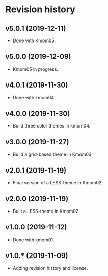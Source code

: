 Revision history
======================

v5.0.1 (2019-12-11)
----------------------

* Done with Kmom05.


v5.0.0 (2019-12-09)
----------------------

* Kmom05 in progress.


v4.0.1 (2019-11-30)
----------------------

* Done with kmom04.


v4.0.0 (2019-11-30)
----------------------

* Build three color themes in kmom04.


v3.0.0 (2019-11-27)
----------------------

* Build a grid-based theme in Kmom03.


v2.0.1 (2019-11-19)
----------------------

* Final version of a LESS-theme in Kmom02.


v2.0.0 (2019-11-19)
----------------------

* Built a LESS-theme in Kmom02.



v1.0.0 (2019-11-12)
----------------------

* Done with kmom01.



v1.0.* (2019-11-09)
----------------------

* Adding revision history and license.
